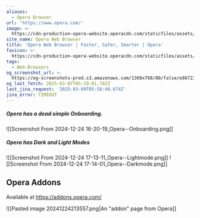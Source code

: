 ```yaml
---
aliases:
  - Opera Browser
url: 'https://www.opera.com/'
image: >-
  https://cdn-production-opera-website.operacdn.com/staticfiles/assets/images/og/og-opera-lp-home.93205b794a09.png
site_name: Opera Web Browser
title: 'Opera Web Browser | Faster, Safer, Smarter | Opera'
favicon: >-
  https://cdn-production-opera-website.operacdn.com/staticfiles/assets/images/favicon/favicon-32x32.ddd494719bed.png
tags:
  - Web-Browsers
og_screenshot_url: >-
  https://og-screenshots-prod.s3.amazonaws.com/1366x768/80/false/e86723fc0a4176fdd336ac0802c453e457a05c1f857d082a340fa18de55ba253.jpeg
og_last_fetch: 2025-03-07T05:19:01.782Z
last_jina_request: '2025-03-09T05:58:40.674Z'
jina_error: TIMEOUT
---
```

##### Opera has a dead simple Onboarding.
![[Screenshot From 2024-12-24 16-20-19_Opera--Onboarding.png]]
##### Opera has Dark and Light Modes
![[Screenshot From 2024-12-24 17-13-11_Opera--Lightmode.png]]
![[Screenshot From 2024-12-24 17-14-01_Opera--Darkmode.png]]
## Opera Addons
Available at https://addons.opera.com/

![[Pasted image 20241224213557.png|An "addon" page from Opera]]
